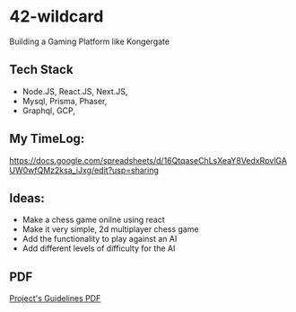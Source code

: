 # 42-wildcard
Building a Gaming Platform like Kongergate

## Tech Stack
* Node.JS,  React.JS, Next.JS,
* Mysql,    Prisma,   Phaser,
* Graphql,  GCP,

## My TimeLog:
https://docs.google.com/spreadsheets/d/16QtqaseChLsXeaY8VedxRpvlGAUW0wfQMz2ksa_iJxg/edit?usp=sharing

## Ideas:

* Make a chess game onilne using react
* Make it very simple, 2d multiplayer chess game
* Add the functionality to play against an AI
* Add different levels of difficulty for the AI
## PDF
<a href="https://github.com/jkaplin/42-wildcard/blob/master/Wildcard.pdf">Project's Guidelines PDF</a>

